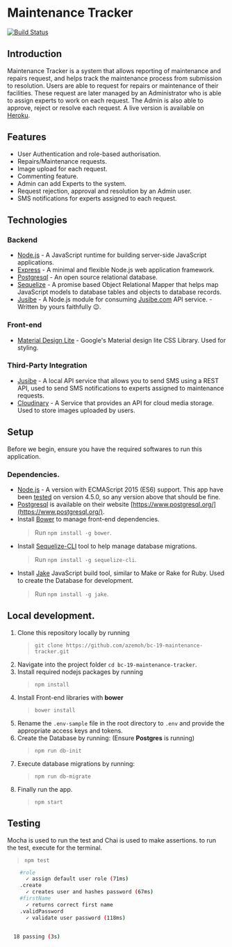 # Maintenance Tracker
[![Build Status](https://travis-ci.org/azemoh/bc-19-maintenance-tracker.svg?branch=master)](https://travis-ci.org/azemoh/bc-19-maintenance-tracker)

## Introduction

Maintenance Tracker is a system that allows reporting of maintenance and repairs request, and helps track the maintenance process from submission to resolution.
Users are able to request for repairs or maintenance of their facilities. These request are later managed by an Administrator who is able to assign experts to work on each request. The Admin is also able to approve, reject or resolve each request.
A live version is available on [Heroku](https://maintenance-tracker.herokuapp.com).

## Features

- User Authentication and role-based authorisation. 
- Repairs/Maintenance requests.
- Image upload for each request.
- Commenting feature.
- Admin can add Experts to the system.
- Request rejection, approval and resolution by an Admin user.
- SMS notifications for experts assigned to each request.


## Technologies

### Backend
- [Node.js](nodejs.org) - A JavaScript runtime for building server-side JavaScript applications.
- [Express](http://expressjs.com/) - A minimal and flexible Node.js web application framework. 
- [Postgresql](https://www.postgresql.org/) - An open source relational database. 
- [Sequelize](http://docs.sequelizejs.com/en/v3/) - A promise based Object Relational Mapper that helps map JavaScript models to database tables and objects to database records.
- [Jusibe](https://github.com/azemoh/jusibe) - A Node.js module for consuming [Jusibe.com](https://jusibe.com) API service. - Written by yours faithfully 😉.

### Front-end
- [Material Design Lite](https://getmdl.io) - Google's Material design lite CSS Library. Used for styling.

### Third-Party Integration
- [Jusibe](https://jusibe.com) - A local API service that allows you to send SMS using a REST API, used to send SMS notifications to experts assigned to maintenance requests.
- [Cloudinary](https://cloudinary.com) - A Service that provides an API for cloud media storage. Used to store images uploaded by users.


## Setup
Before we begin, ensure you have the required softwares to run this application.

### Dependencies.
- [Node.js](nodejs.org) - A version with ECMAScript 2015 (ES6) support. This app have been [tested](https://travis-ci.org/azemoh/bc-19-maintenance-tracker) on version 4.5.0, so any version above that should be fine.
- [Postgresql](https://www.postgresql.org/) is available on their website [https://www.postgresql.org/](https://www.postgresql.org/).
- Install [Bower](https://bower.io/) to manage front-end dependencies.
  > Run `npm install -g bower`.
- Install [Sequelize-CLI](https://github.com/sequelize/cli) tool to help manage database migrations. 
  > Run `npm install -g sequelize-cli`.
- Install [Jake](https://github.com/jakejs/jake) JavaScript build tool, similar to Make or Rake for Ruby. Used to create the Database for development.
  > Run `npm install -g jake`.

## Local development.

1. Clone this repository locally by running
    > `git clone https://github.com/azemoh/bc-19-maintenance-tracker.git`
1. Navigate into the project folder `cd bc-19-maintenance-tracker`.
1. Install required nodejs packages by running
    > `npm install`
1. Install Front-end libraries with __bower__
    > `bower install`
1. Rename the `.env-sample` file in the root directory to `.env` and provide the appropriate access keys and tokens.
1. Create the Database by running: (Ensure __Postgres__ is running)
    > `npm run db-init`
1. Execute database migrations by running:
    > `npm run db-migrate`
1. Finally run the app.
    > `npm start`

## Testing
Mocha is used to run the test and Chai is used to make assertions.
to run the test, execute for the terminal.

> `npm test`

```bash
    #role
      ✓ assign default user role (71ms)
    .create
      ✓ creates user and hashes password (67ms)
    #firstName
      ✓ returns correct first name
    .validPassword
      ✓ validate user password (118ms)


  18 passing (3s)
```
